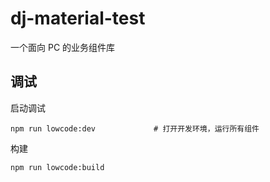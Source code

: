 # dj-material-test

一个面向 PC 的业务组件库

## 调试
启动调试

```
npm run lowcode:dev             # 打开开发环境，运行所有组件
```

构建

```
npm run lowcode:build
```

